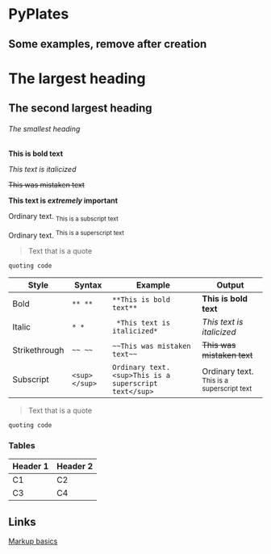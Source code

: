 
# PyPlates





## Some examples, remove after creation

# The largest heading
## The second largest heading
###### The smallest heading


**This is bold text**

*This text is italicized*

~~This was mistaken text~~

**This text is _extremely_ important**

Ordinary text. <sub>This is a subscript text</sub>

Ordinary text. <sup>This is a superscript text</sup>

> Text that is a quote

`quoting code`

| Style  | Syntax  | Example | Output |
|------- |-------- |---------|--------|
| Bold   | `** **` | `**This is bold text**`  | **This is bold text** |
| Italic | `* *`   | ` *This text is italicized*` | *This text is italicized* |
| Strikethrough | `~~ ~~` | `~~This was mistaken text~~` | ~~This was mistaken text~~ |
| Subscript | `<sup> </sup>` | `Ordinary text. <sup>This is a superscript text</sup>` |  Ordinary text. <sup>This is a superscript text</sup> | Ordinary text. <sup>This is a superscript text</sup>

> Text that is a quote

`quoting code`


### Tables
| Header 1 | Header 2 |
| -------- | -------- |
|   C1     | C2       |
|   C3     | C4       |



## Links

[Markup basics](https://docs.github.com/en/get-started/writing-on-github/working-with-advanced-formatting/autolinked-references-and-urls)
